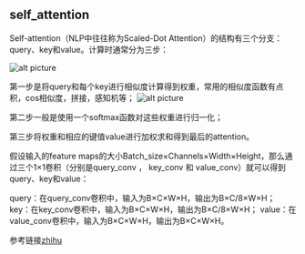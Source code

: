 ## self_attention
Self-attention（NLP中往往称为Scaled-Dot Attention）的结构有三个分支：query、key和value。计算时通常分为三步：

![alt picture](https://pic4.zhimg.com/v2-00fc48ffa5e4a9025e2864a01c91b587_r.jpg)

第一步是将query和每个key进行相似度计算得到权重，常用的相似度函数有点积，cos相似度，拼接，感知机等；
![alt picture](https://pic1.zhimg.com/v2-4d04bd76bd02f07f3f8671609a498870_r.jpg)

第二步一般是使用一个softmax函数对这些权重进行归一化；

第三步将权重和相应的键值value进行加权求和得到最后的attention。

假设输入的feature maps的大小Batch_size×Channels×Width×Height，那么通过三个1×1卷积（分别是query_conv ， key_conv 和 value_conv）就可以得到query、key和value：

query：在query_conv卷积中，输入为B×C×W×H，输出为B×C/8×W×H；
key：在key_conv卷积中，输入为B×C×W×H，输出为B×C/8×W×H；
value：在value_conv卷积中，输入为B×C×W×H，输出为B×C×W×H。


参考链接[zhihu](https://zhuanlan.zhihu.com/p/283125663)